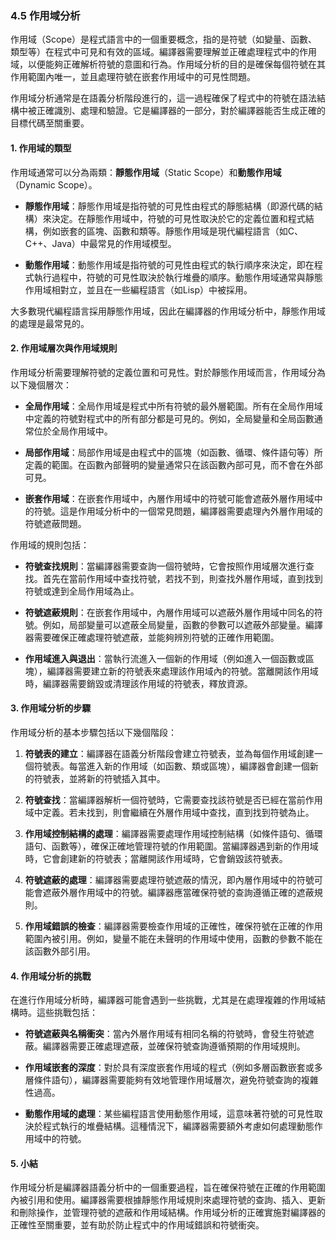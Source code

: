 ### 4.5 作用域分析

作用域（Scope）是程式語言中的一個重要概念，指的是符號（如變量、函數、類型等）在程式中可見和有效的區域。編譯器需要理解並正確處理程式中的作用域，以便能夠正確解析符號的意圖和行為。作用域分析的目的是確保每個符號在其作用範圍內唯一，並且處理符號在嵌套作用域中的可見性問題。

作用域分析通常是在語義分析階段進行的，這一過程確保了程式中的符號在語法結構中被正確識別、處理和驗證。它是編譯器的一部分，對於編譯器能否生成正確的目標代碼至關重要。

#### 1. 作用域的類型

作用域通常可以分為兩類：**靜態作用域**（Static Scope）和**動態作用域**（Dynamic Scope）。

- **靜態作用域**：靜態作用域是指符號的可見性由程式的靜態結構（即源代碼的結構）來決定。在靜態作用域中，符號的可見性取決於它的定義位置和程式結構，例如嵌套的區塊、函數和類等。靜態作用域是現代編程語言（如C、C++、Java）中最常見的作用域模型。

- **動態作用域**：動態作用域是指符號的可見性由程式的執行順序來決定，即在程式執行過程中，符號的可見性取決於執行堆疊的順序。動態作用域通常與靜態作用域相對立，並且在一些編程語言（如Lisp）中被採用。

大多數現代編程語言採用靜態作用域，因此在編譯器的作用域分析中，靜態作用域的處理是最常見的。

#### 2. 作用域層次與作用域規則

作用域分析需要理解符號的定義位置和可見性。對於靜態作用域而言，作用域分為以下幾個層次：

- **全局作用域**：全局作用域是程式中所有符號的最外層範圍。所有在全局作用域中定義的符號對程式中的所有部分都是可見的。例如，全局變量和全局函數通常位於全局作用域中。

- **局部作用域**：局部作用域是由程式中的區塊（如函數、循環、條件語句等）所定義的範圍。在函數內部聲明的變量通常只在該函數內部可見，而不會在外部可見。

- **嵌套作用域**：在嵌套作用域中，內層作用域中的符號可能會遮蔽外層作用域中的符號。這是作用域分析中的一個常見問題，編譯器需要處理內外層作用域的符號遮蔽問題。

作用域的規則包括：

- **符號查找規則**：當編譯器需要查詢一個符號時，它會按照作用域層次進行查找。首先在當前作用域中查找符號，若找不到，則查找外層作用域，直到找到符號或達到全局作用域為止。

- **符號遮蔽規則**：在嵌套作用域中，內層作用域可以遮蔽外層作用域中同名的符號。例如，局部變量可以遮蔽全局變量，函數的參數可以遮蔽外部變量。編譯器需要確保正確處理符號遮蔽，並能夠辨別符號的正確作用範圍。

- **作用域進入與退出**：當執行流進入一個新的作用域（例如進入一個函數或區塊），編譯器需要建立新的符號表來處理該作用域內的符號。當離開該作用域時，編譯器需要銷毀或清理該作用域的符號表，釋放資源。

#### 3. 作用域分析的步驟

作用域分析的基本步驟包括以下幾個階段：

1. **符號表的建立**：編譯器在語義分析階段會建立符號表，並為每個作用域創建一個符號表。每當進入新的作用域（如函數、類或區塊），編譯器會創建一個新的符號表，並將新的符號插入其中。

2. **符號查找**：當編譯器解析一個符號時，它需要查找該符號是否已經在當前作用域中定義。若未找到，則會繼續在外層作用域中查找，直到找到符號為止。

3. **作用域控制結構的處理**：編譯器需要處理作用域控制結構（如條件語句、循環語句、函數等），確保正確地管理符號的作用範圍。當編譯器遇到新的作用域時，它會創建新的符號表；當離開該作用域時，它會銷毀該符號表。

4. **符號遮蔽的處理**：編譯器需要處理符號遮蔽的情況，即內層作用域中的符號可能會遮蔽外層作用域中的符號。編譯器應當確保符號的查詢遵循正確的遮蔽規則。

5. **作用域錯誤的檢查**：編譯器需要檢查作用域的正確性，確保符號在正確的作用範圍內被引用。例如，變量不能在未聲明的作用域中使用，函數的參數不能在該函數外部引用。

#### 4. 作用域分析的挑戰

在進行作用域分析時，編譯器可能會遇到一些挑戰，尤其是在處理複雜的作用域結構時。這些挑戰包括：

- **符號遮蔽與名稱衝突**：當內外層作用域有相同名稱的符號時，會發生符號遮蔽。編譯器需要正確處理遮蔽，並確保符號查詢遵循預期的作用域規則。

- **作用域嵌套的深度**：對於具有深度嵌套作用域的程式（例如多層函數嵌套或多層條件語句），編譯器需要能夠有效地管理作用域層次，避免符號查詢的複雜性過高。

- **動態作用域的處理**：某些編程語言使用動態作用域，這意味著符號的可見性取決於程式執行的堆疊結構。這種情況下，編譯器需要額外考慮如何處理動態作用域中的符號。

#### 5. 小結

作用域分析是編譯器語義分析中的一個重要過程，旨在確保符號在正確的作用範圍內被引用和使用。編譯器需要根據靜態作用域規則來處理符號的查詢、插入、更新和刪除操作，並管理符號的遮蔽和作用域結構。作用域分析的正確實施對編譯器的正確性至關重要，並有助於防止程式中的作用域錯誤和符號衝突。